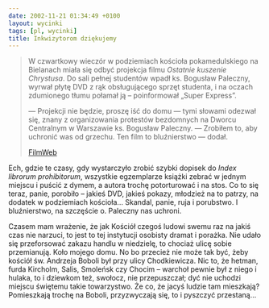 ```yaml
---
date: 2002-11-21 01:34:49 +0100
layout: wycinki
tags: [pl, wycinki]
title: Inkwizytorom dziękujemy
---
```


> W czwartkowy wieczór w podziemiach kościoła pokamedulskiego na Bielanach miała się odbyć projekcja filmu <cite>Ostatnie kuszenie Chrystusa</cite>. Do sali pełnej studentów wpadł ks. Bogusław Paleczny, wyrwał płytę DVD z rąk obsługującego sprzęt studenta, i na oczach zdumionego tłumu połamał ją – poinformował „Super Express”.
>
> — Projekcji nie będzie, proszę iść do domu — tymi słowami odezwał się, znany z organizowania protestów bezdomnych na Dworcu Centralnym w Warszawie ks. Bogusław Paleczny. — Zrobiłem to, aby uchronić was od grzechu. Ten film to bluźnierstwo — dodał.
>
> [FilmWeb](http://www.filmweb.pl/ 'Polski portal filmowy')

Ech, gdzie te czasy, gdy wystarczyło zrobić szybki dopisek do <cite>Index librorum prohibitorum</cite>, wszystkie egzemplarze książki zebrać w jednym miejscu i puścić z dymem, a autora trochę potorturować i na stos. Co to się teraz, panie, porobiło – jakieś DVD, jakieś pokazy, młodzież na to patrzy, na dodatek w podziemiach kościoła… Skandal, panie, ruja i porubstwo. I bluźnierstwo, na szczęście o. Paleczny nas uchroni.

Czasem mam wrażenie, że jak Kościół czegoś ludowi swemu raz na jakiś czas nie narzuci, to jest to tej instytucji osobisty dramat i porażka. Nie udało się przeforsować zakazu handlu w niedzielę, to chociaż ulicę sobie przemianują. Koło mojego domu. No bo przecież nie może tak być, żeby kościół św. Andrzeja Boboli był przy ulicy Chodkiewicza. Nic to, że hetman, furda Kircholm, Salis, Smoleńsk czy Chocim – warchoł pewnie był z niego i hulaka, to i dziewkom też, swołocz, nie przepuszczał; dyć nie uchodzi miejscu świętemu takie towarzystwo. Że co, że jacyś ludzie tam mieszkają? Pomieszkają trochę na Boboli, przyzwyczają się, to i pyszczyć przestaną…
